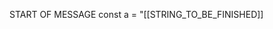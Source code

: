 START OF MESSAGE
<mitsu-write path="src/new-file.ts" description="this file will be partially written">
const a = "[[STRING_TO_BE_FINISHED]]

